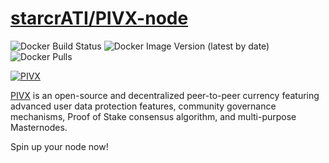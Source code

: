 # [starcrATI/PIVX-node](https://github.com/starcrATI/PIVX-node)

![Docker Build Status](https://img.shields.io/docker/build/starcrati/pivx-node?label=Docker&style=for-the-badge)
![Docker Image Version (latest by date)](https://img.shields.io/docker/v/starcrati/pivx-node?arch=amd64&sort=date&style=for-the-badge)
![Docker Pulls](https://img.shields.io/docker/pulls/starcrati/pivx-node?style=for-the-badge)

[![PIVX](https://raw.githubusercontent.com/PIVX-Project/Official-PIVX-Graphics/master/icons/colored/pivx-purple-shield%20(PNG)/128x128.png)](https://www.pivx.org/)

[PIVX](https://www.pivx.org) is an open-source and decentralized peer-to-peer currency featuring advanced user data protection features, community governance mechanisms, Proof of Stake consensus algorithm, and multi-purpose Masternodes.

Spin up your node now!
